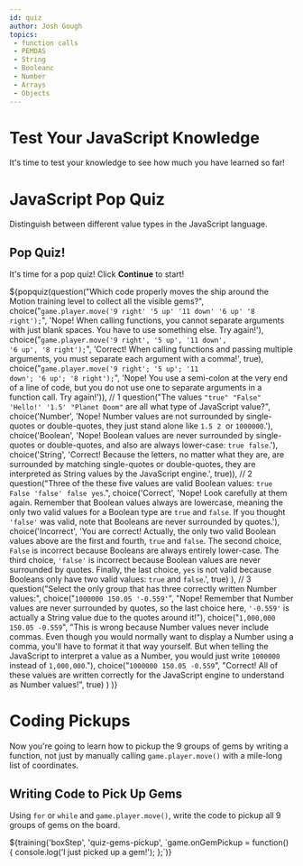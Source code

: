 ```yaml
---
id: quiz
author: Josh Gough
topics:
 - function calls
 - PEMDAS
 - String
 - Booleanc
 - Number
 - Arrays
 - Objects
---
```


# Test Your JavaScript Knowledge

It's time to test your knowledge to see how much you have learned so far!

# JavaScript Pop Quiz

Distinguish between different value types in the JavaScript language.

## Pop Quiz!

It's time for a pop quiz! Click **Continue** to start!

${popquiz(question("Which code properly moves the ship around the Motion training level to collect all the visible gems?",
choice("<code>game.player.move('9 right' '5 up' '11 down' '6 up' '8 right');</code>", 'Nope! When calling functions, you cannot separate arguments with just blank spaces. You have to use something else. Try again!'),
choice("<code>game.player.move('9 right', '5 up', '11 down', '6 up', '8 right');</code>", 'Correct! When calling functions and passing multiple arguments, you must separate each argument with a comma!', true),
choice("<code>game.player.move('9 right'; '5 up'; '11 down'; '6 up'; '8 right');</code>", 'Nope! You use a semi-colon at the very end of a line of code, but you do not use one to separate arguments in a function call. Try again!')),
// 1
question("The values <code>\"true\"</code>&nbsp; <code>\"False\"</code>&nbsp; <code>'Hello!'</code>&nbsp; <code>'1.5'</code>&nbsp; <code>\"Planet Doom\"</code> are all what type of JavaScript value?",
choice('Number', 'Nope! Number values are not surrounded by single-quotes or double-quotes, they just stand alone like <code>1.5</code>&nbsp; <code>2</code>&nbsp; or <code>1000000</code>.'),
choice('Boolean', 'Nope! Boolean values are never surrounded by single-quotes or double-quotes, and also are always lower-case: <code>true</code>&nbsp; <code>false</code>.'),
choice('String', 'Correct! Because the letters, no matter what they are, are surrounded by matching single-quotes or double-quotes, they are interpreted as String values by the JavaScript engine.', true)),
// 2
question("Three of the these five values are valid Boolean values: <code>true</code>&nbsp; <code>False</code>&nbsp; <code>'false'</code>&nbsp; <code>false</code>&nbsp; <code>yes</code>.",
choice('Correct', 'Nope! Look carefully at them again. Remember that Boolean values always are lowercase, meaning the only two valid values for a Boolean type are <code>true</code> and <code>false</code>. If you thought <code>\'false\'</code> was valid, note that Booleans are never surrounded by quotes.'),
choice('Incorrect', 'You are correct! Actually, the only two valid Boolean values above are the first and fourth, <code>true</code> and <code>false</code>. The second choice, <code>False</code> is incorrect because Booleans are always entirely lower-case. The third choice, <code>\'false\'</code> is incorrect because Boolean values are never surrounded by quotes. Finally, the last choice, <code>yes</code> is not valid because Booleans only have two valid values: <code>true</code> and <code>false</code>.', true)
),
// 3
question("Select the only group that has three correctly written Number values:",
choice("<code>1000000</code>&nbsp; <code>150.05</code>&nbsp; <code>'-0.559'</code>", "Nope! Remember that Number values are never surrounded by quotes, so the last choice here, <code>'-0.559'</code> is actually a String value due to the quotes around it!"),
choice("<code>1,000,000</code>&nbsp; <code>150.05</code>&nbsp; <code>-0.559</code>", "This is wrong because Number values never include commas. Even though you would normally want to display a Number using a comma, you'll have to format it that way yourself. But when telling the JavaScript to interpret a value as a Number, you would just write <code>1000000</code> instead of <code>1,000,000</code>."),
choice("<code>1000000</code>&nbsp; <code>150.05</code>&nbsp; <code>-0.559</code>", "Correct! All of these values are written correctly for the JavaScript engine to understand as Number values!", true)
)
)}

# Coding Pickups

Now you're going to learn how to pickup the 9 groups of gems by writing a function, not just by manually calling <code>game.player.move()</code> with a mile-long list of coordinates.

## Writing Code to Pick Up Gems
Using <code>for</code> or <code>while</code> and <code>game.player.move()</code>, write the code to pickup all 9 groups of gems on the board.

${training('boxStep', 'quiz-gems-pickup', \`game.onGemPickup = function() {
  console.log('I just picked up a gem!');
};\`)}